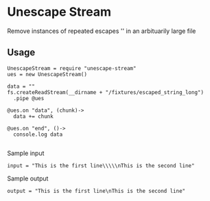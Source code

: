 # Unescape Stream

Remove instances of repeated escapes '\' in an arbituarily large file

## Usage
```Node
UnescapeStream = require "unescape-stream"
ues = new UnescapeStream()

data = ""
fs.createReadStream(__dirname + "/fixtures/escaped_string_long")
  .pipe @ues

@ues.on "data", (chunk)->
  data += chunk

@ues.on "end", ()->
  console.log data
  
```

Sample input
```console
input = "This is the first line\\\\\nThis is the second line"
```

Sample output
```console
output = "This is the first line\nThis is the second line"
```